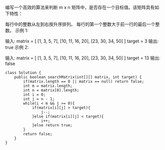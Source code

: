 编写一个高效的算法来判断 m x n 矩阵中，是否存在一个目标值。该矩阵具有如下特性：

每行中的整数从左到右按升序排列。
每行的第一个整数大于前一行的最后一个整数。
示例 1:

输入:
matrix = [
  [1,   3,  5,  7],
  [10, 11, 16, 20],
  [23, 30, 34, 50]
]
target = 3
输出: true
示例 2:

输入:
matrix = [
  [1,   3,  5,  7],
  [10, 11, 16, 20],
  [23, 30, 34, 50]
]
target = 13
输出: false

```
class Solution {
    public boolean searchMatrix(int[][] matrix, int target) {
        if(matrix.length == 0 || matrix == null) return false;
        int m = matrix.length;
        int n = matrix[0].length;
        int i = 0;
        int j = n - 1;
        while(i < m && j >= 0){
            if(matrix[i][j] > target){
                j--;
            }else if(matrix[i][j] < target){
                i++;
            }else return true;
        }
        return false;
    }
}
```
